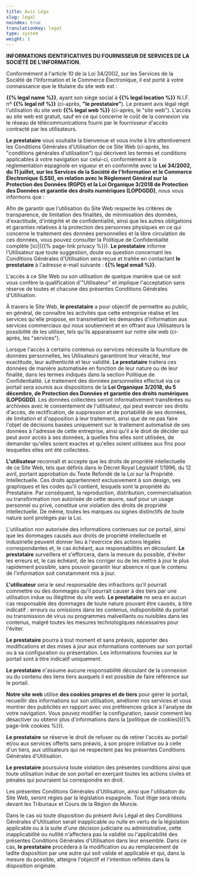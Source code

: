 ```yaml
---
title: Avis Léga
slug: legal
noindex: true
translationKey: legal
type: system
weight: 1
---
```


**INFORMATIONS IDENTIFICATIVES DU FOURNISSEUR DE SERVICES DE LA SOCIÉTÉ DE L'INFORMATION.**

Conformément à l'article 10 de la Loi 34/2002, sur les Services de la Société de l'Information et le Commerce Électronique, il est porté à votre connaissance que le titulaire du site web est :

**{{% legal name %}}**, ayant son siège social à **{{% legal location %}}** N.I.F. nº **{{% legal nif %}}** (ci-après, **"le prestataire"**). Le présent avis légal régit l'utilisation du site web **{{% legal web %}}** (ci-après, le "site web"). L'accès au site web est gratuit, sauf en ce qui concerne le coût de la connexion via le réseau de télécommunications fourni par le fournisseur d'accès contracté par les utilisateurs.

**Le prestataire** vous souhaite la bienvenue et vous invite à lire attentivement les Conditions Générales d'Utilisation de ce Site Web (ci-après, les "conditions générales d'utilisation") qui décrivent les termes et conditions applicables à votre navigation sur celui-ci, conformément à la réglementation espagnole en vigueur et en conformité avec la **Loi 34/2002, du 11 juillet, sur les Services de la Société de l'Information et le Commerce Électronique (LSSI), en relation avec le Règlement Général sur la Protection des Données (RGPD) et la Loi Organique 3/2018 de Protection des Données et garantie des droits numériques (LOPDGDD)**, nous vous informons que :

Afin de garantir que l'utilisation du Site Web respecte les critères de transparence, de limitation des finalités, de minimisation des données, d'exactitude, d'intégrité et de confidentialité, ainsi que les autres obligations et garanties relatives à la protection des personnes physiques en ce qui concerne le traitement des données personnelles et la libre circulation de ces données, vous pouvez consulter la Politique de Confidentialité complète [ici]({{% page-link privacy %}}). **Le prestataire** informe l'Utilisateur que toute suggestion, doute ou question concernant les Conditions Générales d'Utilisation sera reçue et traitée en contactant **le prestataire** à l'adresse e-mail suivante : **{{% legal email %}}**.

L'accès à ce Site Web ou son utilisation de quelque manière que ce soit vous confère la qualification d'"Utilisateur" et implique l'acceptation sans réserve de toutes et chacune des présentes Conditions Générales d'Utilisation.

À travers le Site Web, **le prestataire** a pour objectif de permettre au public, en général, de connaître les activités que cette entreprise réalise et les services qu'elle propose, en transmettant les demandes d'information aux services commerciaux qui nous soutiennent et en offrant aux Utilisateurs la possibilité de les utiliser, tels qu'ils apparaissent sur notre site web (ci-après, les "services").

Lorsque l'accès à certains contenus ou services nécessite la fourniture de données personnelles, les Utilisateurs garantiront leur véracité, leur exactitude, leur authenticité et leur validité. **Le prestataire** traitera ces données de manière automatisée en fonction de leur nature ou de leur finalité, dans les termes indiqués dans la section Politique de Confidentialité. Le traitement des données personnelles effectué via ce portail sera soumis aux dispositions de la **Loi Organique 3/2018, du 5 décembre, de Protection des Données et garantie des droits numériques (LOPDGDD)**. Les données collectées seront informativement transférées ou archivées avec le consentement de l'utilisateur, qui peut exercer ses droits d'accès, de rectification, de suppression et de portabilité de ses données, de limitation et d'opposition à leur traitement, ainsi que de ne pas faire l'objet de décisions basées uniquement sur le traitement automatisé de ses données à l'adresse de cette entreprise, ainsi qu'il a le droit de décider qui peut avoir accès à ses données, à quelles fins elles sont utilisées, de demander qu'elles soient exactes et qu'elles soient utilisées aux fins pour lesquelles elles ont été collectées.

**L'utilisateur** reconnaît et accepte que les droits de propriété intellectuelle de ce Site Web, tels que définis dans le Décret Royal Législatif 1/1996, du 12 avril, portant approbation du Texte Refondé de la Loi sur la Propriété Intellectuelle. Ces droits appartiennent exclusivement à son design, ses graphiques et les codes qu'il contient, lesquels sont la propriété du Prestataire. Par conséquent, la reproduction, distribution, commercialisation ou transformation non autorisée de cette œuvre, sauf pour un usage personnel ou privé, constitue une violation des droits de propriété intellectuelle. De même, toutes les marques ou signes distinctifs de toute nature sont protégés par la Loi.

L'utilisation non autorisée des informations contenues sur ce portail, ainsi que les dommages causés aux droits de propriété intellectuelle et industrielle peuvent donner lieu à l'exercice des actions légales correspondantes et, le cas échéant, aux responsabilités en découlant. **Le prestataire** surveillera et s'efforcera, dans la mesure du possible, d'éviter les erreurs et, le cas échéant, de les corriger ou de les mettre à jour le plus rapidement possible, sans pouvoir garantir leur absence ni que le contenu de l'information soit constamment mis à jour.

**L'utilisateur** sera le seul responsable des infractions qu'il pourrait commettre ou des dommages qu'il pourrait causer à des tiers par une utilisation indue ou illégitime du site web. **Le prestataire** ne sera en aucun cas responsable des dommages de toute nature pouvant être causés, à titre indicatif : erreurs ou omissions dans les contenus, indisponibilité du portail ou transmission de virus ou programmes malveillants ou nuisibles dans les contenus, malgré toutes les mesures technologiques nécessaires pour l'éviter.

**Le prestataire** pourra à tout moment et sans préavis, apporter des modifications et des mises à jour aux informations contenues sur son portail ou à sa configuration ou présentation. Les informations fournies sur le portail sont à titre indicatif uniquement.

**Le prestataire** n'assume aucune responsabilité découlant de la connexion ou du contenu des liens tiers auxquels il est possible de faire référence sur le portail.

**Notre site web** utilise **des cookies propres et de tiers** pour gérer le portail, recueillir des informations sur son utilisation, améliorer nos services et vous montrer des publicités en rapport avec vos préférences grâce à l'analyse de votre navigation. Vous pouvez modifier la configuration, savoir comment les désactiver ou obtenir plus d'informations dans la [politique de cookies]({{% page-link cookies %}}).

**Le prestataire** se réserve le droit de refuser ou de retirer l'accès au portail et/ou aux services offerts sans préavis, à son propre initiative ou à celle d'un tiers, aux utilisateurs qui ne respectent pas les présentes Conditions Générales d'Utilisation.

**Le prestataire** poursuivra toute violation des présentes conditions ainsi que toute utilisation indue de son portail en exerçant toutes les actions civiles et pénales qui pourraient lui correspondre en droit.

Les présentes Conditions Générales d'Utilisation, ainsi que l'utilisation du Site Web, seront régies par la législation espagnole. Tout litige sera résolu devant les Tribunaux et Cours de la Région de Murcie.

Dans le cas où toute disposition du présent Avis Légal et des Conditions Générales d'Utilisation serait inapplicable ou nulle en vertu de la législation applicable ou à la suite d'une décision judiciaire ou administrative, cette inapplicabilité ou nullité n'affectera pas la validité ou l'applicabilité des présentes Conditions Générales d'Utilisation dans leur ensemble. Dans ce cas, **le prestataire** procédera à la modification ou au remplacement de ladite disposition par une autre qui soit valide et applicable et qui, dans la mesure du possible, atteigne l'objectif et l'intention reflétés dans la disposition originale.
